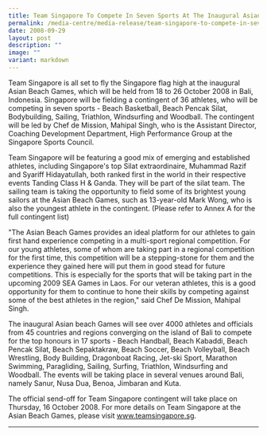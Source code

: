 ```yaml
---
title: Team Singapore To Compete In Seven Sports At The Inaugural Asian Beach Games
permalink: /media-centre/media-release/team-singapore-to-compete-in-seven-sports-at-the-inaugural-asian-beach/
date: 2008-09-29
layout: post
description: ""
image: ""
variant: markdown
---
```

Team Singapore is all set to fly the Singapore flag high at the inaugural Asian Beach Games, which will be held from 18 to 26 October 2008 in Bali, Indonesia. Singapore will be fielding a contingent of 36 athletes, who will be competing in seven sports - Beach Basketball, Beach Pencak Silat, Bodybuilding, Sailing, Triathlon, Windsurfing and Woodball. The contingent will be led by Chef de Mission, Mahipal Singh, who is the Assistant Director, Coaching Development Department, High Performance Group at the Singapore Sports Council.

Team Singapore will be featuring a good mix of emerging and established athletes, including Singapore's top Silat extraordinaire, Muhammad Razif and Syariff Hidayatullah, both ranked first in the world in their respective events Tanding Class H &amp; Ganda. They will be part of the silat team. The sailing team is taking the opportunity to field some of its brightest young sailors at the Asian Beach Games, such as 13-year-old Mark Wong, who is also the youngest athlete in the contingent. (Please refer to Annex A for the full contingent list)

"The Asian Beach Games provides an ideal platform for our athletes to gain first hand experience competing in a multi-sport regional competition. For our young athletes, some of whom are taking part in a regional competition for the first time, this competition will be a stepping-stone for them and the experience they gained here will put them in good stead for future competitions. This is especially for the sports that will be taking part in the upcoming 2009 SEA Games in Laos. For our veteran athletes, this is a good opportunity for them to continue to hone their skills by competing against some of the best athletes in the region," said Chef De Mission, Mahipal Singh.

The inaugural Asian beach Games will see over 4000 athletes and officials from 45 countries and regions converging on the island of Bali to compete for the top honours in 17 sports - Beach Handball, Beach Kabaddi, Beach Pencak Silat, Beach Sepaktakraw, Beach Soccer, Beach Volleyball, Beach Wrestling, Body Building, Dragonboat Racing, Jet-ski Sport, Marathon Swimming, Paragliding, Sailing, Surfing, Triathlon, Windsurfing and Woodball. The events will be taking place in several venues around Bali, namely Sanur, Nusa Dua, Benoa, Jimbaran and Kuta. 

The official send-off for Team Singapore contingent will take place on Thursday, 16 October 2008. For more details on Team Singapore at the Asian Beach Games, please visit www.teamsingapore.sg.

---